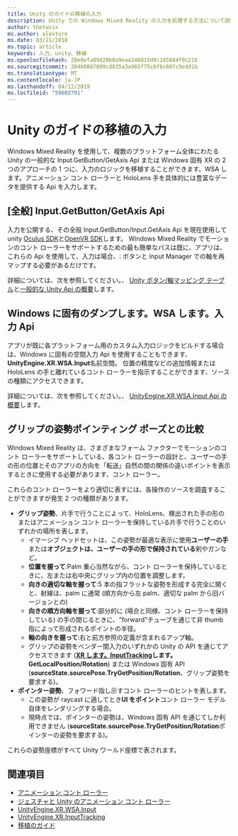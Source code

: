 ```yaml
---
title: Unity のガイドの移植の入力
description: Unity での Windows Mixed Reality の入力を処理する方法について説明します。
author: thetuvix
ms.author: alexturn
ms.date: 03/21/2018
ms.topic: article
keywords: 入力、unity、移植
ms.openlocfilehash: 20e8efa09d20b0a9eaa246015d9c185884f9c216
ms.sourcegitcommit: 384b0087899cd835a3a965f75c6f6c607c9edd1b
ms.translationtype: MT
ms.contentlocale: ja-JP
ms.lasthandoff: 04/12/2019
ms.locfileid: "59602791"
---
```

# <a name="input-porting-guide-for-unity"></a>Unity のガイドの移植の入力

Windows Mixed Reality を使用して、複数のプラットフォーム全体にわたる Unity の一般的な Input.GetButton/GetAxis Api または Windows 固有 XR の 2 つのアプローチの 1 つに、入力のロジックを移植することができます。WSA します。アニメーション コント ローラーと HoloLens 手を具体的には豊富なデータを提供する Api を入力します。

## <a name="general-inputgetbuttongetaxis-apis"></a>[全般] Input.GetButton/GetAxis Api

入力を公開する、その全般 Input.GetButton/Input.GetAxis Api を現在使用して unity [Oculus SDK](https://docs.unity3d.com/Manual/OculusControllers.html)と[OpenVR SDK](https://docs.unity3d.com/Manual/OpenVRControllers.html)します。 Windows Mixed Reality でモーションのコント ローラーをサポートするための最も簡単なパスは既に、アプリは、これらの Api を使用して、入力は場合、: ボタンと Input Manager での軸を再マップする必要があるだけです。

詳細については、次を参照してください。、 [Unity ボタン/軸マッピング テーブル](gestures-and-motion-controllers-in-unity.md#unity-buttonaxis-mapping-table)と[一般的な Unity Api の概要](gestures-and-motion-controllers-in-unity.md#common-unity-apis-inputgetbuttongetaxis)します。

## <a name="windows-specific-xrwsainput-apis"></a>Windows に固有のダンプします。WSA します。入力 Api

アプリが既に各プラットフォーム用のカスタム入力ロジックをビルドする場合は、Windows に固有の空間入力 Api を使用することもできます、 **UnityEngine.XR.WSA.Input**名前空間。 位置の精度などの追加情報または HoloLens の手と離れているコント ローラーを指示することができます、ソースの種類にアクセスできます。

詳細については、次を参照してください。、 [UnityEngine.XR.WSA.Input Api の概要](gestures-and-motion-controllers-in-unity.md#windows-specific-apis-xrwsainput)します。

## <a name="grip-pose-vs-pointing-pose"></a>グリップの姿勢ポインティング ポーズとの比較

Windows Mixed Reality は、さまざまなフォーム ファクターでモーションのコント ローラーをサポートしている、各コント ローラーの設計と、ユーザーの手の形の位置とそのアプリの方向を「転送」自然の間の関係の違いポイントを表示するときに使用する必要があります、コント ローラー。

これらのコント ローラーをより適切に表すには、各操作のソースを調査することができますが発生 2 つの種類があります。

* **グリップ姿勢**、片手で行うことによって、HoloLens、検出された手の形のまたはアニメーション コント ローラーを保持している片手で行うことのいずれかの場所を表します。
    * イマーシブ ヘッドセットは、この姿勢が最適な表示に使用**ユーザーの手**または**オブジェクトは、ユーザーの手の形で保持されている**剣やガンなど。
    * **位置を握って**:Palm 重心当然ながら、コント ローラーを保持しているときに、左または右中央にグリップ内の位置を調整します。
    * **向きの適切な軸を握って**:5 本の指フラットな姿勢を形成する完全に開くと、射線は、palm に通常 (順方向から左 palm、適切な palm から旧バージョンとの)
    * **向きの順方向軸を握って**:部分的に (場合と同様、コント ローラーを保持している) の手の閉じるときに、"forward"チューブを通じて非 thumb 指によって形成されるポイントの半径。
    * **軸の向きを握って**:右と前方参照の定義が含まれるアップ軸。
    * グリップの姿勢をベンダー間入力のいずれかの Unity の API を通じてアクセスできます (**[XR します。InputTracking](https://docs.unity3d.com/ScriptReference/XR.InputTracking.html)します。GetLocalPosition/Rotation**) または Windows 固有 API (**sourceState.sourcePose.TryGetPosition/Rotation**、グリップ姿勢を要求する)。
* **ポインター姿勢**、フォワード指し示すコント ローラーのヒントを表します。
    * この姿勢が raycast に適してとき**UI をポイント**コント ローラー モデル自体をレンダリングする場合。
    * 現時点では、ポインターの姿勢は、Windows 固有 API を通じてしか利用できません (**sourceState.sourcePose.TryGetPosition/Rotation**ポインターの姿勢を要求する)。

これらの姿勢座標がすべて Unity ワールド座標で表されます。

## <a name="see-also"></a>関連項目
* [アニメーション コント ローラー](motion-controllers.md)
* [ジェスチャと Unity のアニメーション コント ローラー](gestures-and-motion-controllers-in-unity.md)
* [UnityEngine.XR.WSA.Input](https://docs.unity3d.com/ScriptReference/XR.WSA.Input.InteractionManager.html)
* [UnityEngine.XR.InputTracking](https://docs.unity3d.com/ScriptReference/XR.InputTracking.html)
* [移植のガイド](porting-guides.md)

